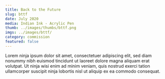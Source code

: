 ```yaml
---
title: Back to the Future
slug: bttf
date: July 2020
media: Indian Ink - Acrylic Pen
thumb: ../images/thumbs/bttf.png
imgs: ../images/bttf/
category: commission
featured: false
---
```


Lorem ninja ipsum dolor sit amet, consectetuer adipiscing elit, sed diam nonummy nibh euismod tincidunt ut laoreet dolore magna aliquam erat volutpat. Ut ninja wisi enim ad minim veniam, quis nostrud exerci tation ullamcorper suscipit ninja lobortis nisl ut aliquip ex ea commodo consequat.